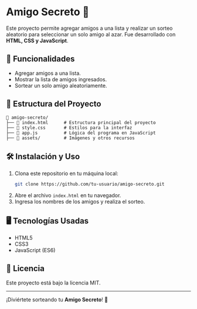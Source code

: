# Amigo Secreto 🎁

Este proyecto permite agregar amigos a una lista y realizar un sorteo aleatorio para seleccionar un solo amigo al azar. Fue desarrollado con **HTML, CSS y JavaScript**.

## 🚀 Funcionalidades

- Agregar amigos a una lista.
- Mostrar la lista de amigos ingresados.
- Sortear un solo amigo aleatoriamente.

## 📂 Estructura del Proyecto

```
📁 amigo-secreto/
├── 📄 index.html      # Estructura principal del proyecto
├── 📄 style.css       # Estilos para la interfaz
├── 📄 app.js          # Lógica del programa en JavaScript
├── 📁 assets/         # Imágenes y otros recursos
```

## 🛠️ Instalación y Uso

1. Clona este repositorio en tu máquina local:
   ```bash
   git clone https://github.com/tu-usuario/amigo-secreto.git
   ```
2. Abre el archivo `index.html` en tu navegador.
3. Ingresa los nombres de los amigos y realiza el sorteo.

## 🖥️ Tecnologías Usadas

- HTML5
- CSS3
- JavaScript (ES6)

## 📜 Licencia

Este proyecto está bajo la licencia MIT.

---

¡Diviértete sorteando tu **Amigo Secreto**! 🎉
